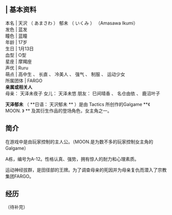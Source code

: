 |  **基本资料**  
---  
本名  |  天沢  （  あまさわ  ）  郁未  （  いくみ  ）  （Amasawa Ikumi）   
发色  |  蓝发   
瞳色  |  蓝瞳   
年龄  |  17岁   
生日  |  1月13日   
血型  |  O型   
星座  |  摩羯座   
声优  |  Ruru   
萌点  |  高中生  、  长直  、  冷美人  、  强气  、  制服  、  运动少女   
所属团体  |  FARGO   
**亲属或相关人**  
母亲：  天泽未夜子  女儿：  天泽未悠  朋友：  巳间晴香  、  名仓由依  、  鹿沼叶子  
  
**天泽郁未** （ **日语： 天沢郁未  ** ）是由  Tactics  所创作的Galgame **《 MOON.  》 **
及其衍生作品的登场角色，女主角之一。

##  简介

在游戏中是由玩家控制的主人公。（MOON.是为数不多的玩家控制女主角的Galgame）

A栋，编号为A-12。性格认真、强势，拥有惊人的耐力和心理素质。

运动神经拔群，是田径部的王牌。为了调查母亲的死因并为母亲复仇而潜入了宗教集团FARGO。

##  经历

（待补完）